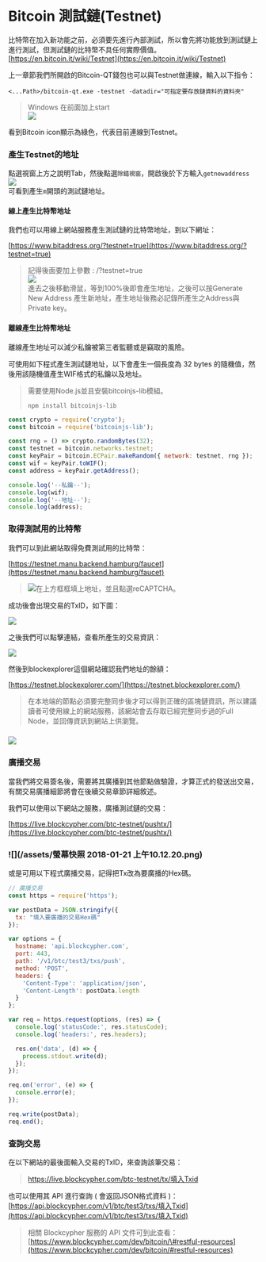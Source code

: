 # Bitcoin 測試鏈\(Testnet\)

比特幣在加入新功能之前，必須要先進行內部測試，所以會先將功能放到測試鏈上進行測試，但測試鏈的比特幣不具任何實際價值。  
[https://en.bitcoin.it/wiki/Testnet](https://en.bitcoin.it/wiki/Testnet)

上一章節我們所開啟的Bitcoin-QT錢包也可以與Testnet做連線，輸入以下指令：

```
<...Path>/bitcoin-qt.exe -testnet -datadir="可指定要存放鏈資料的資料夾"
```

> Windows 在前面加上start  
> ![](/assets/testnet-qt.png)

看到Bitcoin icon顯示為綠色，代表目前連線到Testnet。

### 產生Testnet的地址

點選視窗上方之說明Tab，然後點選`除錯視窗`，開啟後於下方輸入`getnewaddress`  
![](/assets/testnet-address.png)  
可看到產生`m`開頭的測試鏈地址。

#### 線上產生比特幣地址

我們也可以用線上網站服務產生測試鏈的比特幣地址，到以下網址：

[https://www.bitaddress.org/?testnet=true](https://www.bitaddress.org/?testnet=true)

> 記得後面要加上參數 : /?testnet=true  
> ![](/assets/testonlineaddress.png)  
> 進去之後移動滑鼠，等到100%後即會產生地址，之後可以按Generate New Address 產生新地址，產生地址後務必記錄所產生之Address與Private key。

#### 離線產生比特幣地址

離線產生地址可以減少私鑰被第三者監聽或是竊取的風險。

可使用如下程式產生測試鏈地址，以下會產生一個長度為 32 bytes 的隨機值，然後用該隨機值產生WIF格式的私鑰以及地址。

> 需要使用Node.js並且安裝bitcoinjs-lib模組。
>
> ```
> npm install bitcoinjs-lib
> ```

```js
const crypto = require('crypto');
const bitcoin = require('bitcoinjs-lib');

const rng = () => crypto.randomBytes(32);
const testnet = bitcoin.networks.testnet;
const keyPair = bitcoin.ECPair.makeRandom({ network: testnet, rng });
const wif = keyPair.toWIF();
const address = keyPair.getAddress();

console.log('--私鑰--');
console.log(wif);
console.log('--地址--');
console.log(address);
```

### 取得測試用的比特幣

我們可以到此網站取得免費測試用的比特幣：

[https://testnet.manu.backend.hamburg/faucet](https://testnet.manu.backend.hamburg/faucet)

> ![](/assets/getfreecoin.png)在上方框框填上地址，並且點選reCAPTCHA。

成功後會出現交易的TxID，如下圖：

![](/assets/getfreecoin1.png)

之後我們可以點擊連結，查看所產生的交易資訊：

![](/assets/getfreecoin2.png)

然後到blockexplorer這個網站確認我們地址的餘額：

[https://testnet.blockexplorer.com/](https://testnet.blockexplorer.com/)

> 在本地端的節點必須要完整同步後才可以得到正確的區塊鏈資訊，所以建議讀者可使用線上的網站服務，該網站會去存取已經完整同步過的Full Node，並回傳資訊到網站上供瀏覽。

### ![](/assets/getfreecoin3.png)

### 廣播交易

當我們將交易簽名後，需要將其廣播到其他節點做驗證，才算正式的發送出交易，有關交易廣播細節將會在後續交易章節詳細敘述。

我們可以使用以下網站之服務，廣播測試鏈的交易：

[https://live.blockcypher.com/btc-testnet/pushtx/](https://live.blockcypher.com/btc-testnet/pushtx/)

### ![](/assets/螢幕快照 2018-01-21 上午10.12.20.png)

或是可用以下程式廣播交易，記得把Tx改為要廣播的Hex碼。

```js
// 廣播交易
const https = require('https');

var postData = JSON.stringify({
  tx: "填入要廣播的交易Hex碼"
});

var options = {
  hostname: 'api.blockcypher.com',
  port: 443,
  path: '/v1/btc/test3/txs/push',
  method: 'POST',
  headers: {
    'Content-Type': 'application/json',
    'Content-Length': postData.length
  }
};

var req = https.request(options, (res) => {
  console.log('statusCode:', res.statusCode);
  console.log('headers:', res.headers);

  res.on('data', (d) => {
    process.stdout.write(d);
  });
});

req.on('error', (e) => {
  console.error(e);
});

req.write(postData);
req.end();
```

### 查詢交易

在以下網站的最後面輸入交易的TxID，來查詢該筆交易：

> https://live.blockcypher.com/btc-testnet/tx/填入Txid

也可以使用其 API 進行查詢 \( 會返回JSON格式資料 \)：[https://api.blockcypher.com/v1/btc/test3/txs/填入Txid](https://api.blockcypher.com/v1/btc/test3/txs/填入Txid)

> 相關 Blockcypher 服務的 API 文件可到此查看：[https://www.blockcypher.com/dev/bitcoin/\#restful-resources](https://www.blockcypher.com/dev/bitcoin/#restful-resources)



